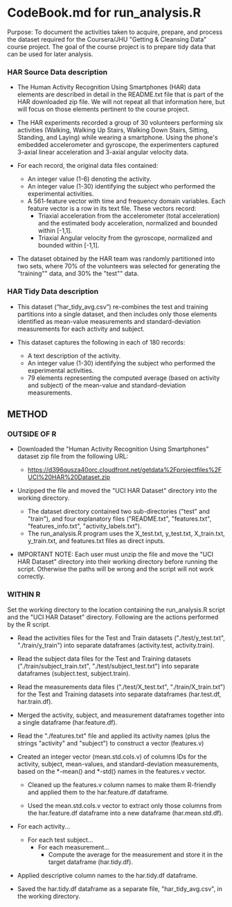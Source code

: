 CodeBook.md for run_analysis.R
========================================================
Purpose: To document the activities taken to acquire, prepare, and process the 
dataset required for the Coursera/JHU "Getting & Cleansing Data" course project.  The goal of the course project is to prepare tidy data that can be used for later analysis.


### HAR Source Data description
* The Human Activity Recognition Using Smartphones (HAR) data elements are described in detail in the README.txt file that is part of the HAR downloaded zip file.  We will not repeat all that information here, but will focus on those elements pertinent to the course project.

* The HAR experiments recorded a group of 30 volunteers performing six activities (Walking, Walking Up Stairs, Walking Down Stairs, Sitting, Standing, and Laying)  while wearing a smartphone.  Using the phone's embedded accelerometer and gyroscope, the experimenters captured 3-axial linear acceleration and 3-axial angular velocity data.

* For each record, the original data files contained:
     * An integer value (1-6) denoting the activity. 
     * An integer value (1-30) identifying the subject who performed the experimental activities.
     * A 561-feature vector with time and frequency domain variables.  Each feature vector is a row in its text file. These vectors record:
          * Triaxial acceleration from the accelerometer (total acceleration) and the estimated body acceleration, normalized and bounded within [-1,1].
          * Triaxial Angular velocity from the gyroscope, normalized and bounded within [-1,1].

* The dataset obtained by the HAR team was randomly partitioned into two sets, where 70% of the volunteers was selected for generating the "training"" data, and 30% the "test"" data.


### HAR Tidy Data description
* This dataset (“har_tidy_avg.csv”) re-combines the test and training partitions into a single dataset, and then includes only those elements identified as mean-value measurements and standard-deviation measurements for each activity and subject.

* This dataset captures the following in each of 180 records:
     * A text description of the activity.
     * An integer value (1-30) identifying the subject who performed the experimental activities.
     * 79 elements representing the computed average (based on activity and subject) of the mean-value and standard-deviation measurements.


METHOD
-------------------------
### OUTSIDE OF R
* Downloaded the "Human Activity Recognition Using Smartphones" dataset zip file 
from the following URL:
   * https://d396qusza40orc.cloudfront.net/getdata%2Fprojectfiles%2FUCI%20HAR%20Dataset.zip
   
* Unzipped the file and moved the "UCI HAR Dataset" directory into the working 
directory.  
     * The dataset directory contained two sub-directories ("test" and "train"), 
and four explanatory files ("README.txt", "features.txt", "features_info.txt", 
"activity_labels.txt").
     * The run_analysis.R program uses the X_test.txt, y_test.txt, X_train.txt, y_train.txt, and features.txt files as direct inputs.

* IMPORTANT NOTE: Each user must unzip the file and move the "UCI HAR Dataset" directory into their working directory before running the script. Otherwise the paths will be wrong and the script will not work correctly.


### WITHIN R
Set the working directory to the location containing the run_analysis.R script and the "UCI HAR Dataset" directory.  Following are the actions performed by the R script.

* Read the activities files for the Test and Train datasets ("./test/y_test.txt", "./train/y_train") into separate dataframes (activity.test, activity.train).

* Read the subject data files for the Test and Training datasets ("./train/subject_train.txt", "./test/subject_test.txt") into separate dataframes (subject.test, subject.train).

* Read the measurements data files ("./test/X_test.txt", "./train/X_train.txt") for the Test and Training datasets into separate dataframes (har.test.df, har.train.df).

* Merged the activity, subject, and measurement dataframes together into a single dataframe (har.feature.df).

* Read the "./features.txt" file and applied its activity names (plus the strings "activity" and "subject") to construct a vector (features.v)

* Created an integer vector (mean.std.cols.v) of columns IDs for the activity, subject, mean-values, and standard-deviation measurements, based on the *-mean() and *-std() names in the features.v vector.

     * Cleaned up the features.v column names to make them R-friendly and applied them to the har.feature.df dataframe.

     * Used the mean.std.cols.v vector to extract only those columns from the har.feature.df dataframe into a new dataframe (har.mean.std.df).

* For each activity...
     * For each test subject...
          * For each measurement...
               * Compute the average for the measurement and store it in the target dataframe (har.tidy.df).
               
* Applied descriptive column names to the har.tidy.df dataframe.

* Saved the har.tidy.df dataframe as a separate file, "har_tidy_avg.csv", in the working directory.
